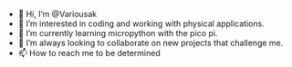 - 👋 Hi, I’m @Variousak
- 👀 I’m interested in coding and working with physical applications.
- 🌱 I’m currently learning micropython with the pico pi.
- 💞️ I’m always looking to collaborate on new projects that challenge me.
- 📫 How to reach me to be determined
